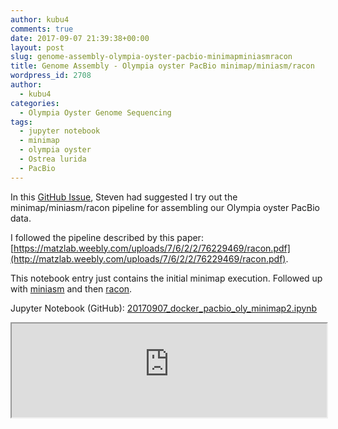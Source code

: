 ```yaml
---
author: kubu4
comments: true
date: 2017-09-07 21:39:38+00:00
layout: post
slug: genome-assembly-olympia-oyster-pacbio-minimapminiasmracon
title: Genome Assembly - Olympia oyster PacBio minimap/miniasm/racon
wordpress_id: 2708
author:
  - kubu4
categories:
  - Olympia Oyster Genome Sequencing
tags:
  - jupyter notebook
  - minimap
  - olympia oyster
  - Ostrea lurida
  - PacBio
---
```


In this [GitHub Issue](https://github.com/RobertsLab/project-olympia.oyster-genomic/issues/29), Steven had suggested I try out the minimap/miniasm/racon pipeline for assembling our Olympia oyster PacBio data.

I followed the pipeline described by this paper: [https://matzlab.weebly.com/uploads/7/6/2/2/76229469/racon.pdf](http://matzlab.weebly.com/uploads/7/6/2/2/76229469/racon.pdf).

This notebook entry just contains the initial minimap execution. Followed up with [miniasm](https://robertslab.github.io/sams-notebook/2017/09/18/genome-assembly-olympia-oyster-pacbio-minimapminiasmracon-2.html) and then [racon](https://robertslab.github.io/sams-notebook/2017/09/18/genome-assembly-olympia-oyster-pacbio-minimapminiasmracon-3.html).

Jupyter Notebook (GitHub): [20170907_docker_pacbio_oly_minimap2.ipynb](https://github.com/sr320/LabDocs/blob/master/jupyter_nbs/sam/20170907_docker_pacbio_oly_minimap2.ipynb)

<iframe src="https://render.githubusercontent.com/view/ipynb?commit=33abe7f3db5d3aac87c98dd48bcdaa1872be634c&enc;_url=68747470733a2f2f7261772e67697468756275736572636f6e74656e742e636f6d2f73723332302f4c6162446f63732f333361626537663364623564336161633837633938646434386263646161313837326265363334632f6a7570797465725f6e62732f73616d2f32303137303930375f646f636b65725f70616362696f5f6f6c795f6d696e696d6170322e6970796e62&nwo;=sr320%2FLabDocs&path;=jupyter_nbs%2Fsam%2F20170907_docker_pacbio_oly_minimap2.ipynb&repository;_id=13746500&repository;_type=Repository#61497852-239b-4522-a605-98e28586af59" width="100%" same_height_as="window" scrolling="yes"></iframe>
